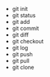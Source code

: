 - git init
- git status
- git add
- git commit
- git diff
- git checkout
- git log
- git push
- git pull
- git clone

